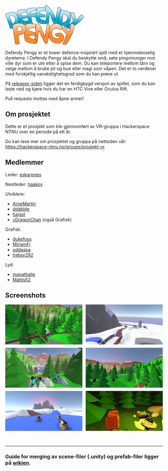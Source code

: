 <img src="img/Logo.png" alt="Defendy Pengy logo" width="50%">

<br>

Defendy Pengy er et tower defence-inspirert spill med et hjemmekoselig dyretema. I Defendy Pengy skal du beskytte små, søte pingvinunger mot ville dyr som er ute etter å spise dem. Du kan teleportere mellom tårn og velge mellom å bruke pil og bue eller magi som våpen. Det er to verdener med forskjellig vanskelighetsgrad som du kan prøve ut.

På [releases-siden](https://github.com/hackerspace-ntnu/Defendy-Pengy/releases) ligger det en ferdigbygd versjon av spillet, som du kan laste ned og kjøre hvis du har en HTC Vive eller Oculus Rift.

Pull requests mottas med åpne armer!

## Om prosjektet
Dette er et prosjekt som ble gjennomført av VR-gruppa i Hackerspace NTNU over en periode på ett år.

Du kan lese mer om prosjektet og gruppa på nettsiden vår: https://hackerspace-ntnu.no/groups/prosjekt-vr

## Medlemmer

Leder: [eskarpnes](https://github.com/eskarpnes)

Nestleder: [haakov](https://github.com/haakov)

Utviklere:
 - [ArneMartin](https://github.com/ArneMartin)
 - [ddabble](https://github.com/ddabble)
 - [haigol](https://github.com/haigol)
 - [yDragonChan](https://github.com/yDragonChan) (også Grafisk)

Grafisk:
 - [dukefoss](https://github.com/dukefoss)
 - [MiriamFi](https://github.com/MiriamFi)
 - [oddaspa](https://github.com/oddaspa)
 - [trebor292](https://github.com/trebor292)

Lyd:
 - [manathalie](https://github.com/manathalie)
 - [Mattis52](https://github.com/Mattis52)

## Screenshots

![Screenshots](img/Screenshots.png)

<br>

---

### Guide for merging av scene-filer (.unity) og prefab-filer ligger på [wikien](https://github.com/hackerspace-ntnu/Defendy-Pengy/wiki/Merging-av-scene-filer-(.unity)-og-prefab-filer).
